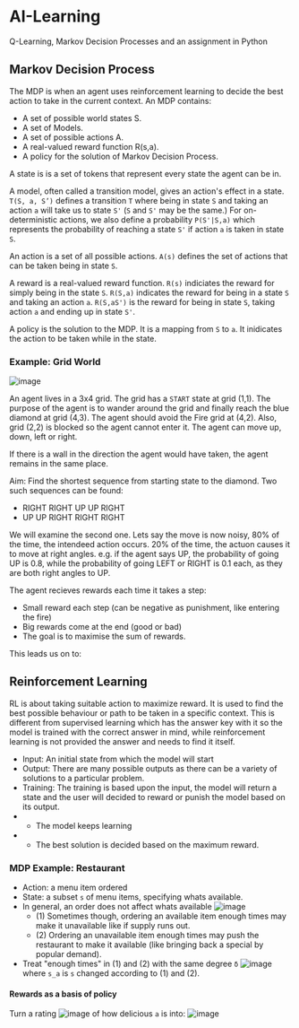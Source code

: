 # AI-Learning
Q-Learning, Markov Decision Processes and an assignment in Python
## Markov Decision Process
The MDP is when an agent uses reinforcement learning to decide the best action to take in the current context. An MDP contains:

- A set of possible world states S.
- A set of Models.
- A set of possible actions A.
- A real-valued reward function R(s,a).
- A policy for the solution of Markov Decision Process.

A state is is a set of tokens that represent every state the agent can be in.

A model, often called a transition model, gives an action's effect in a state. ```T(S, a, S’)``` defines a transition ```T``` where being in state ```S``` and taking an action ```a``` will take us to state ```S'``` (```S``` and ```S'``` may be the same.) For on-deterministic actions, we also define a probability ```P(S'|S,a)``` which represents the probability of reaching a state ```S'``` if action ```a``` is taken in state ```S```.

An action is a set of all possible actions. ```A(s)``` defines the set of actions that can be taken being in state ```S```.

A reward is a real-valued reward function. ```R(s)``` indiciates the reward for simply being in the state ```S```. ```R(S,a)``` indicates the reward for being in a state ```S``` and taking an action ```a```. ```R(S,aS')``` is the reward for being in state ```S```, taking action ```a``` and ending up in state ```S'```.

A policy is the solution to the MDP. It is a mapping from ```S``` to ```a```. It inidicates the action to be taken while in the state.

### Example: Grid World
![image](https://user-images.githubusercontent.com/78870995/160612358-45dfb138-303b-4449-96ce-6b6811a78afe.png)

An agent lives in a 3x4 grid. The grid has a ```START``` state at grid (1,1). The purpose of the agent is to wander around the grid and finally reach the blue diamond at grid (4,3). The agent should avoid the Fire grid at (4,2). Also, grid (2,2) is blocked so the agent cannot enter it. The agent can move up, down, left or right.

If there is a wall in the direction the agent would have taken, the agent remains in the same place.

Aim: Find the shortest sequence from starting state to the diamond. Two such sequences can be found:

- RIGHT RIGHT UP UP RIGHT
- UP UP RIGHT RIGHT RIGHT

We will examine the second one. Lets say the move is now noisy, 80% of the time, the intendeed action occurs. 20% of the time, the actuon causes it to move at right angles. e.g. if the agent says UP, the probability of going UP is 0.8, while the probability of going LEFT or RIGHT is 0.1 each, as they are both right angles to UP.

The agent recieves rewards each time it takes a step:
- Small reward each step (can be negative as punishment, like entering the fire)
- Big rewards come at the end (good or bad)
- The goal is to maximise the sum of rewards.

This leads us on to:

## Reinforcement Learning
RL is about taking suitable action to maximize reward. It is used to find the best possible behaviour or path to be taken in a specific context. This is different from supervised learning which has the answer key with it so the model is trained with the correct answer in mind, while reinforcement learning is not provided the answer and needs to find it itself.

- Input: An initial state from which the model will start
- Output: There are many possible outputs as there can be a variety of solutions to a particular problem.
- Training: The training is based upon the input, the model will return a state and the user will decided to reward or punish the model based on its output.
- - The model keeps learning
- - The best solution is decided based on the maximum reward.

### MDP Example: Restaurant

- Action: a menu item ordered
- State: a subset ```s``` of menu items, specifying whats available.
- In general, an order does not affect whats available ![image](https://user-images.githubusercontent.com/78870995/160616418-e6c954bc-2926-42c1-a881-f6fb0dfbd975.png)
  - (1) Sometimes though, ordering an available item enough times may make it unavailable like if supply runs out.
  - (2) Ordering an unavailable item enough times may push the restaurant to make it available (like bringing back a special by popular demand).
- Treat "enough times" in (1) and (2) with the same degree ```δ```
![image](https://user-images.githubusercontent.com/78870995/160617090-aa90ff9b-4273-451a-909b-44c87302f510.png)
where ```s_a``` is ```s``` changed according to (1) and (2).

#### Rewards as a basis of policy
Turn a rating ![image](https://user-images.githubusercontent.com/78870995/160617361-af7aac2c-d381-4c2c-a2a9-5266248cd418.png)
of how delicious  ```a``` is into:
![image](https://user-images.githubusercontent.com/78870995/160617442-90603919-4d95-41e8-b1eb-abe558631cae.png)
